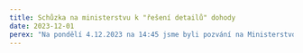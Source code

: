 ```yaml
---
title: Schůzka na ministerstvu k "řešení detailů" dohody
date: 2023-12-01
perex: "Na pondělí 4.12.2023 na 14:45 jsme byli pozvání na Ministerstvo zdravotnictví České republiky k jednání o mechanismu rozdělení financí z úhradové vyhlášky určených na platy a mzdy lékařů. "
---
```

